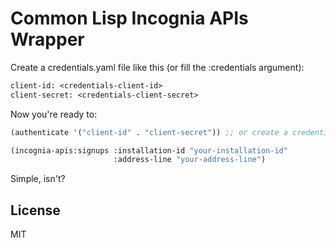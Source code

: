 # Common Lisp Incognia APIs Wrapper

Create a credentials.yaml file like this (or fill the :credentials argument):

```lisp
client-id: <credentials-client-id>
client-secret: <credentials-client-secret>
```

Now you're ready to:

```lisp
(authenticate '("client-id" . "client-secret")) ;; or create a credentials.yml file

(incognia-apis:signups :installation-id "your-installation-id"
                       :address-line "your-address-line")
```

Simple, isn't?


## License

MIT
